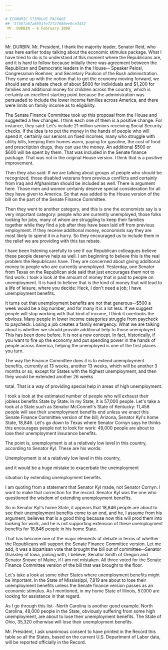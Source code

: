 ```yaml
---
---

# ECONOMIC STIMULUS PACKAGE
## `5f58fa67a8691fe72f27686ee0ce3452`
`Mr. DURBIN — 6 February 2008`

---
```



Mr. DURBIN. Mr. President, I thank the majority leader, Senator Reid, 
who was here earlier today talking about the economic stimulus package. 
What I have tried to do is to understand at this moment where the 
Republicans are, and it is hard to follow because initially there was 
agreement between the Republican and Democratic leaders in the House--
Speaker Pelosi, Congressman Boehner, and Secretary Paulson of the Bush 
administration. They came up with the notion that to get the economy 
moving forward, we should send a rebate check of about $600 for 
individuals and $1,200 for families and additional money for children 
across the country, which is certainly an excellent starting point 
because the administration was persuaded to include the lower income 
families across America, and there were limits on family income as to 
eligibility.

The Senate Finance Committee took up this proposal from the House and 
suggested a few changes. I think each one of them is a positive change. 
For instance, they said: Let's include 21 million seniors receiving 
Social Security checks. If the idea is to put the money in the hands of 
people who will spend it, certainly our seniors on fixed incomes, many 
who struggle with utility bills, keeping their homes warm, paying for 
gasoline, the cost of food and prescription drugs, they can use the 
money. An additional $500 or $600 will be spent by them. That was 
included in the Senate finance package. That was not in the original 
House version. I think that is a positive improvement.

Then they also said: If we are talking about groups of people who 
should be recognized, those disabled veterans from previous conflicts 
and certainly from Iraq and Afghanistan should be included as well. 
There is argument here. Those men and women certainly deserve special 
consideration for all they have given to America. So that was added to 
the House version of the bill on the part of the Senate Finance 
Committee.

Then they went to another category, and this is one the economists 
say is a very important category: people who are currently unemployed, 
those folks looking for jobs, many of whom are struggling to keep their 
families together while they find a job after they have been laid off 
from previous employment. If they receive additional money, economists 
say they are most likely to spend it in a hurry. So they encouraged us 
to include them in the relief we are providing with this tax rebate.

I have been listening carefully to see if our Republican colleagues 
believe these people deserve help as well. I am beginning to believe 
this is the real problem the Republicans have. They are concerned about 
giving additional money to people who are currently unemployed. 
Yesterday, one Senator from Texas on the Republican side said that just 
encourages them not to find work. I took a look at the amount of money 
that is paid to people on unemployment. It is hard to believe that is 
the kind of money that will lead to a life of leisure, where you 
decide: Heck, I don't need a job; I have unemployment benefits.

It turns out that unemployment benefits are not that generous--$500 a 
week would be a big number, and for many it is a lot less. If we 
suggest people will stop working with that kind of income, I think it 
overlooks the obvious. Many people in lower income categories struggle 
from paycheck to paycheck. Losing a job creates a family emergency. 
What we are talking about is whether we should provide additional help 
to those unemployed. This has been done before. It is not a new 
concept. In fact, historically, if you want to fire up the economy and 
put spending power in the hands of people across America, helping the 
unemployed is one of the first places you turn.

The way the Finance Committee does it is to extend unemployment 
benefits, currently at 13 weeks, another 13 weeks, which will be 
another 3 months or so, except for States with the highest 
unemployment, and then they would be extended another 26 weeks


total. That is a way of providing special help in areas of high 
unemployment.

I took a look at the estimated number of people who will exhaust 
their jobless benefits State by State. In my State, it is 57,000 
people. Let's take a look at a State such as Senator McConnell's State 
of Kentucky: 11,458 people will see their unemployment benefits end 
unless we enact this Senate Finance Committee version of the bill; 
Arizona, Senator Kyl's home State, 18,846. Let's go down to Texas where 
Senator Cornyn says he thinks this encourages people not to look for 
work: 49,000 people are about to lose their unemployment insurance 
benefits.

The point is, unemployment is at a relatively low level in this 
country, according to Senator Kyl. These are his words:




 Unemployment is at a relatively low level in this country, 


 and it would be a huge mistake to exacerbate the unemployment 


 situation by extending unemployment benefits.


I am quoting from a statement that Senator Kyl made, not Senator 
Cornyn. I want to make that correction for the record. Senator Kyl was 
the one who questioned the wisdom of extending unemployment benefits.

So in Senator Kyl's home State, it appears that 18,846 people are 
about to see their unemployment benefits come to an end, and he, I 
assume from his argument, believes that is a good thing because now 
this will prod them into looking for work, and he is not supporting 
extension of these unemployment benefits for 18,846 people in his home 
State.

That has become one of the major elements of debate in terms of 
whether the Republicans will support the Senate Finance Committee 
version. Let me add, it was a bipartisan vote that brought the bill out 
of committee--Senator Grassley of Iowa, joining with, I believe, 
Senator Smith of Oregon and Senator Snowe of Maine, if I am not 
mistaken. All three voted for the Senate Finance Committee version of 
the bill that was brought to the floor.

Let's take a look at some other States where unemployment benefits 
might be important. In the State of Mississippi, 7,819 are about to 
lose their unemployment benefits unless the Senate finance version 
passes as an economic stimulus. As I mentioned, in my home State of 
Illinois, 57,000 are looking for assistance in that regard.

As I go through this list--North Carolina is another good example. 
North Carolina, 48,000 people in the State, obviously suffering from 
some high unemployment, are about to lose their unemployment benefits. 
The State of Ohio, 35,320 otherwise will lose their unemployment 
benefits.

Mr. President, I ask unanimous consent to have printed in the Record 
this table so all the States, based on the current U.S. Department of 
Labor data, will be reported officially in the Record.
